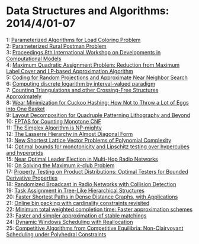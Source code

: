 # Data Structures and Algorithms: 2014/4/01-07  
1: [Parameterized Algorithms for Load Coloring Problem](https://doi.org/10.48550/arXiv.1308.1820)  
2: [Parameterized Rural Postman Problem](https://doi.org/10.48550/arXiv.1308.2599)  
3: [Proceedings 8th International Workshop on Developments in Computational  Models](https://doi.org/10.48550/arXiv.1403.7579)  
4: [Maximum Quadratic Assignment Problem: Reduction from Maximum Label Cover  and LP-based Approximation Algorithm](https://doi.org/10.48550/arXiv.1403.7721)  
5: [Coding for Random Projections and Approximate Near Neighbor Search](https://doi.org/10.48550/arXiv.1403.8144)  
6: [Computing discrete logarithm by interval-valued paradigm](https://doi.org/10.48550/arXiv.1404.0078)  
7: [Counting Triangulations and other Crossing-Free Structures Approximately](https://doi.org/10.48550/arXiv.1404.0261)  
8: [Wear Minimization for Cuckoo Hashing: How Not to Throw a Lot of Eggs  into One Basket](https://doi.org/10.48550/arXiv.1404.0286)  
9: [Layout Decomposition for Quadruple Patterning Lithography and Beyond](https://doi.org/10.48550/arXiv.1404.0321)  
10: [FPTAS for Counting Monotone CNF](https://doi.org/10.48550/arXiv.1311.3728)  
11: [The Simplex Algorithm is NP-mighty](https://doi.org/10.48550/arXiv.1311.5935)  
12: [The Lasserre Hierarchy in Almost Diagonal Form](https://doi.org/10.48550/arXiv.1312.6493)  
13: [New Shortest Lattice Vector Problems of Polynomial Complexity](https://doi.org/10.48550/arXiv.1404.0564)  
14: [Optimal bounds for monotonicity and Lipschitz testing over hypercubes  and hypergrids](https://doi.org/10.48550/arXiv.1204.0849)  
15: [Near Optimal Leader Election in Multi-Hop Radio Networks](https://doi.org/10.48550/arXiv.1210.8439)  
16: [On Solving the Maximum $k$-club Problem](https://doi.org/10.48550/arXiv.1403.5111)  
17: [Property Testing on Product Distributions: Optimal Testers for Bounded  Derivative Properties](https://doi.org/10.48550/arXiv.1404.0718)  
18: [Randomized Broadcast in Radio Networks with Collision Detection](https://doi.org/10.48550/arXiv.1404.0780)  
19: [Task Assignment in Tree-Like Hierarchical Structures](https://doi.org/10.48550/arXiv.1404.0783)  
20: [Faster Shortest Paths in Dense Distance Graphs, with Applications](https://doi.org/10.48550/arXiv.1404.0977)  
21: [Online bin packing with cardinality constraints revisited](https://doi.org/10.48550/arXiv.1404.1056)  
22: [Minimum total weighted completion time: Faster approximation schemes](https://doi.org/10.48550/arXiv.1404.1059)  
23: [Faster and simpler approximation of stable matchings](https://doi.org/10.48550/arXiv.0911.5660)  
24: [Dynamic Windows Scheduling with Reallocation](https://doi.org/10.48550/arXiv.1404.1087)  
25: [Competitive Algorithms from Competitive Equilibria: Non-Clairvoyant  Scheduling under Polyhedral Constraints](https://doi.org/10.48550/arXiv.1404.1097)  